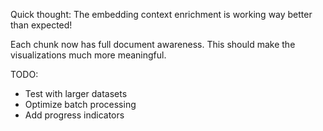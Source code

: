 Quick thought: The embedding context enrichment is working way better than expected! 

Each chunk now has full document awareness. This should make the visualizations much more meaningful.

TODO:
- Test with larger datasets
- Optimize batch processing
- Add progress indicators